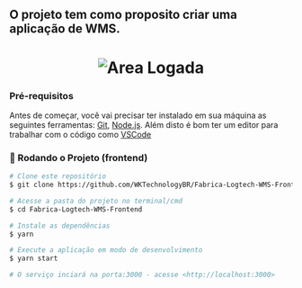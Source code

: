 
## O projeto tem como proposito criar uma aplicação de WMS.

<h1 align="center">
  <img alt="Area Logada" title="Area Logada" src="./assets/screen_1.png" />
</h1>


### Pré-requisitos

Antes de começar, você vai precisar ter instalado em sua máquina as seguintes ferramentas:
[Git](https://git-scm.com), [Node.js](https://nodejs.org/en/). 
Além disto é bom ter um editor para trabalhar com o código como [VSCode](https://code.visualstudio.com/)

### 🎲 Rodando o Projeto (frontend)

```bash
# Clone este repositório
$ git clone https://github.com/WKTechnologyBR/Fabrica-Logtech-WMS-Frontend

# Acesse a pasta do projeto no terminal/cmd
$ cd Fabrica-Logtech-WMS-Frontend

# Instale as dependências
$ yarn 

# Execute a aplicação em modo de desenvolvimento
$ yarn start

# O serviço inciará na porta:3000 - acesse <http://localhost:3000>

```